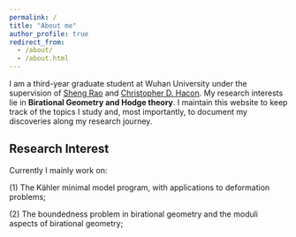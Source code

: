 ```yaml
---
permalink: /
title: "About me"
author_profile: true
redirect_from: 
  - /about/
  - /about.html
---
```


I am a third-year graduate student at Wuhan University under the supervision of [Sheng Rao](https://jszy.whu.edu.cn/raosheng/en/index/427596/list/index.htm) and [Christopher D. Hacon](https://www.math.utah.edu/~hacon/). My research interests lie in **Birational Geometry and Hodge theory**. I maintain this website to keep track of the topics I study and, most importantly, to document my discoveries along my research journey. 


## Research Interest

Currently I mainly work on: 

(1) The Kähler minimal model program, with applications to deformation problems;

(2) The boundedness problem in birational geometry and the moduli aspects of birational geometry;

